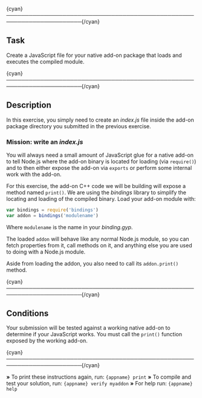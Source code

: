 {cyan}──────────────────────────────────────────────────────────────────────{/cyan}

## Task

Create a JavaScript file for your native add-on package that loads and executes the compiled module.

{cyan}──────────────────────────────────────────────────────────────────────{/cyan}

## Description

In this exercise, you simply need to create an *index.js* file inside the add-on package directory you submitted in the previous exercise.

### Mission: write an *index.js*

You will always need a small amount of JavaScript glue for a native add-on to tell Node.js where the add-on binary is located for loading (via `require()`) and to then either expose the add-on via `exports` or perform some internal work with the add-on.

For this exercise, the add-on C++ code we will be building will expose a method named `print()`. We are using the *bindings* library to simplify the locating and loading of the compiled binary. Load your add-on module with:

```js
var bindings = require('bindings')
var addon = bindings('modulename')
```

Where `modulename` is the name in your *binding.gyp*.

The loaded `addon` will behave like any normal Node.js module, so you can fetch properties from it, call methods on it, and anything else you are used to doing with a Node.js module.

Aside from loading the addon, you also need to call its `addon.print()` method.

{cyan}──────────────────────────────────────────────────────────────────────{/cyan}

## Conditions

Your submission will be tested against a working native add-on to determine if your JavaScript works. You must call the `print()` function exposed by the working add-on.

{cyan}──────────────────────────────────────────────────────────────────────{/cyan}

 __»__ To print these instructions again, run: `{appname} print`
 __»__ To compile and test your solution, run: `{appname} verify myaddon`
 __»__ For help run: `{appname} help`
